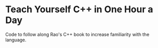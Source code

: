 # Teach Yourself C++ in One Hour a Day

Code to follow along Rao's C++ book to increase familiarity with the language.
